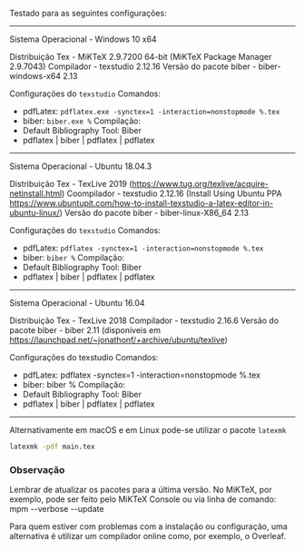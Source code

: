 Testado para as seguintes configurações: 
________________________________________
Sistema Operacional - Windows 10 x64

Distribuição Tex - MiKTeX 2.9.7200 64-bit (MiKTeX Package Manager 2.9.7043)
Compilador - texstudio 2.12.16
Versão do pacote biber - biber-windows-x64 2.13

Configurações do `texstudio`
Comandos:
- pdfLatex: `pdflatex.exe -synctex=1 -interaction=nonstopmode %.tex`
- biber: `biber.exe %`
Compilação:
- Default Bibliography Tool: Biber
- pdflatex | biber | pdflatex | pdflatex
________________________________________
Sistema Operacional - Ubuntu 18.04.3

Distribuição Tex - TexLive 2019 (https://www.tug.org/texlive/acquire-netinstall.html)
Coompilador - texstudio 2.12.16 (Install Using Ubuntu PPA https://www.ubuntupit.com/how-to-install-texstudio-a-latex-editor-in-ubuntu-linux/)
Versão do pacote biber - biber-linux-X86_64 2.13

Configurações do `texstudio`
Comandos:
- pdfLatex: `pdflatex -synctex=1 -interaction=nonstopmode %.tex`
- biber: `biber %`
Compilação: 
- Default Bibliography Tool: Biber
- pdflatex | biber | pdflatex | pdflatex

________________________________________
Sistema Operacional - Ubuntu 16.04

Distribuição Tex - TexLive 2018
Compilador - texstudio 2.16.6
Versão do pacote biber - biber 2.11
(disponíveis em https://launchpad.net/~jonathonf/+archive/ubuntu/texlive)

Configurações do texstudio
Comandos:
- pdfLatex: pdflatex -synctex=1 -interaction=nonstopmode %.tex
- biber: biber %
Compilação:
- Default Bibliography Tool: Biber
- pdflatex | biber | pdflatex | pdflatex
________________________________________

Alternativamente em macOS e em Linux pode-se utilizar o pacote `latexmk`
```bash
latexmk -pdf main.tex
```

### Observação
Lembrar de atualizar os pacotes para a última versão.
No MiKTeX, por exemplo, pode ser feito pelo MiKTeX Console ou via linha de comando: mpm --verbose --update

Para quem estiver com problemas com a instalação ou configuração, uma alternativa é utilizar um compilador 
online como, por exemplo, o Overleaf.